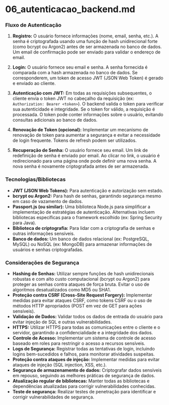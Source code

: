 # 06_autenticacao_backend.md

### Fluxo de Autenticação

1. **Registro:** O usuário fornece informações (nome, email, senha, etc.). A senha é criptografada usando uma função de hash unidirecional forte (como bcrypt ou Argon2) antes de ser armazenada no banco de dados. Um email de confirmação pode ser enviado para validar o endereço de email.

2. **Login:** O usuário fornece seu email e senha.  A senha fornecida é comparada com a hash armazenada no banco de dados. Se corresponderem, um token de acesso JWT (JSON Web Token) é gerado e enviado ao cliente.

3. **Autenticação com JWT:**  Em todas as requisições subsequentes, o cliente envia o token JWT no cabeçalho da requisição (ex: `Authorization: Bearer <token>`). O backend valida o token para verificar sua autenticidade e integridade. Se o token for válido, a requisição é processada.  O token pode conter informações sobre o usuário, evitando consultas adicionais ao banco de dados.

4. **Renovação de Token (opcional):** Implementar um mecanismo de renovação de token para aumentar a segurança e evitar a necessidade de login frequente. Tokens de refresh podem ser utilizados.

5. **Recuperação de Senha:** O usuário fornece seu email. Um link de redefinição de senha é enviado por email.  Ao clicar no link, o usuário é redirecionado para uma página onde pode definir uma nova senha. A nova senha é novamente criptografada antes de ser armazenada.


### Tecnologias/Bibliotecas

* **JWT (JSON Web Tokens):** Para autenticação e autorização sem estado.
* **bcrypt ou Argon2:** Para hash de senhas, garantindo segurança mesmo em caso de vazamento de dados.
* **Passport.js (ou similar):** Uma biblioteca Node.js para simplificar a implementação de estratégias de autenticação.  Alternativas incluem bibliotecas específicas para o framework escolhido (ex: Spring Security para Java).
* **Biblioteca de criptografia:** Para lidar com a criptografia de senhas e outras informações sensíveis.
* **Banco de dados:**  Um banco de dados relacional (ex: PostgreSQL, MySQL) ou NoSQL (ex: MongoDB) para armazenar informações de usuários e senhas criptografadas.


### Considerações de Segurança

* **Hashing de Senhas:** Utilizar sempre funções de hash unidirecionais robustas e com alto custo computacional (bcrypt ou Argon2) para proteger as senhas contra ataques de força bruta.  Evitar o uso de algoritmos desatualizados como MD5 ou SHA1.
* **Proteção contra CSRF (Cross-Site Request Forgery):** Implementar medidas para evitar ataques CSRF, como tokens CSRF ou o uso de métodos HTTP apropriados (POST em vez de GET para ações sensíveis).
* **Validação de Dados:** Validar todos os dados de entrada do usuário para evitar injeção de SQL e outras vulnerabilidades.
* **HTTPS:**  Utilizar HTTPS para todas as comunicações entre o cliente e o servidor, garantindo a confidencialidade e a integridade dos dados.
* **Controle de Acesso:** Implementar um sistema de controle de acesso baseado em roles para restringir o acesso a recursos sensíveis.
* **Logs de Segurança:** Registrar todas as tentativas de login, incluindo logins bem-sucedidos e falhos, para monitorar atividades suspeitas.
* **Proteção contra ataques de injeção:**  Implementar medidas para evitar ataques de injeção (SQL injection, XSS, etc.).
* **Segurança de armazenamento de dados:** Criptografar dados sensíveis em repouso, seguindo as melhores práticas de segurança de dados.
* **Atualização regular de bibliotecas:** Manter todas as bibliotecas e dependências atualizadas para corrigir vulnerabilidades conhecidas.
* **Teste de segurança:** Realizar testes de penetração para identificar e corrigir vulnerabilidades de segurança.

